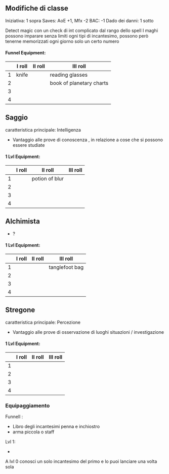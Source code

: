 ## Modifiche di classe
Iniziativa: 1 sopra
Saves: AoE +1, Mfx -2
BAC: -1
Dado dei danni: 1 sotto

Detect magic con un check di int complicato dal rango dello spell
I maghi possono imparare senza limiti ogni tipi di incantesimo, possono però tenerne memorizzati ogni giorno solo un certo numero

#### Funnel Equipment:
||I roll|II roll|III roll|
|-|-|-|-|
|1|knife||reading glasses|
|2|||book of planetary charts|
|3||||
|4||||

## Saggio

caratteristica principale: Intelligenza

- Vantaggio alle prove di conoscenza , in relazione a cose che si possono essere studiate

#### 1 Lvl Equipment:
||I roll|II roll|III roll|
|-|-|-|-|
|1||potion of blur||
|2||||
|3||||
|4||||


## Alchimista 

- ?


#### 1 Lvl Equipment:
||I roll|II roll|III roll|
|-|-|-|-|
|1|||tanglefoot bag|
|2||||
|3||||
|4||||

## Stregone

caratteristica principale: Percezione

- Vantaggio alle prove di osservazione di luoghi situazioni / investigazione


#### 1 Lvl Equipment:
||I roll|II roll|III roll|
|-|-|-|-|
|1||||
|2||||
|3||||
|4||||

### Equipaggiamento

Funnell :

- Libro degli incantesimi penna e inchiostro
- arma piccola o staff

Lvl 1:

- 


A lvl 0 conosci un solo incantesimo del primo e lo puoi lanciare una volta sola